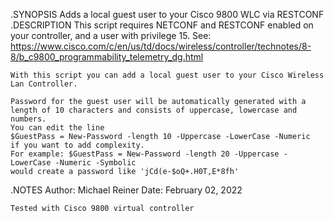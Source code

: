 .SYNOPSIS
    Adds a local guest user to your Cisco 9800 WLC via RESTCONF
.DESCRIPTION
    This script requires NETCONF and RESTCONF enabled on your controller, and a user with privilege 15.
    See: https://www.cisco.com/c/en/us/td/docs/wireless/controller/technotes/8-8/b_c9800_programmability_telemetry_dg.html

    With this script you can add a local guest user to your Cisco Wireless Lan Controller.

    Password for the guest user will be automatically generated with a length of 10 characters and consists of uppercase, lowercase and numbers.
    You can edit the line
    $GuestPass = New-Password -length 10 -Uppercase -LowerCase -Numeric
    if you want to add complexity.
    For example: $GuestPass = New-Password -length 20 -Uppercase -LowerCase -Numeric -Symbolic
    would create a password like 'jCd(e-$oQ+.H0T,E*8fh'

.NOTES
    Author: Michael Reiner
    Date:   February 02, 2022

    Tested with Cisco 9800 virtual controller